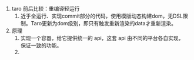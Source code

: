 1. taro 前后比较：重编译轻运行
   1. 近乎全运行、实现commit部分的代码，使用模版动态构建dom，无DSL限制。Taro更新为dom级别，即只有触发重新渲染的data才重新渲染。
2. 原理
   1. 实现一个容器，给它提供统一的 api，这套 api 由不同的平台各自实现，保证一致的功能。
   2. 